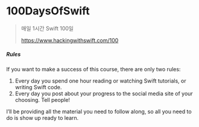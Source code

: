 # 100DaysOfSwift



> 매일 1시간 Swift 100일 
> 
> https://www.hackingwithswift.com/100

##### Rules

If you want to make a success of this course, there are only two rules:

1. Every day you spend one hour reading or watching Swift tutorials, or writing Swift code.
2. Every day you post about your progress to the social media site of your choosing. Tell people!

I’ll be providing all the material you need to follow along, so all you need to do is show up ready to learn.
